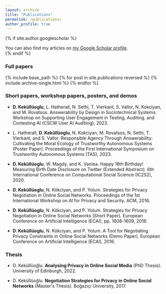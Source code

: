 ```yaml
---
layout: archive
title: "Publications"
permalink: /publications/
author_profile: true
---
```


{% if site.author.googlescholar %}
  <div class="wordwrap">You can also find my articles on <a href="{{site.author.googlescholar}}">my Google Scholar profile</a>.</div>
{% endif %}

 <h3> Full papers </h3>

{% include base_path %}
{% for post in site.publications reversed %}
  {% include archive-single.html %}
{% endfor %}

### Short papers, workshop papers, posters, and demos

* **D. Keküllüoglu**, L. Hatherall, N. Sethi, T. Vierkant, S. Vallor, N. Kokciyan, and M. Rovatsos. Answerability by Design in Sociotechnical Systems. Workshop on Supporting User Engagement in Testing, Auditing, and Contesting AI (CSCW User AI Auditing), 2023.

* L. Hatherall, **D. Keküllüoglu**, N. Kokciyan, M. Rovatsos, N. Sethi, T. Vierkant, and S. Vallor. Responsible Agency Through Answerability: Cultivating the Moral Ecology of Trustworthy Autonomous Systems (Poster Paper). Proceedings of the First International Symposium on Trustworthy Autonomous Systems (TAS), 2023.

* **D. Keküllüoglu**, W. Magdy, and K. Vaniea. Happy 18th Birthday! Measuring Birth Date Disclosure on Twitter (Extended Abstract). 6th International Conference on Computational Social Science (IC2S2), 2020.

* **D. Keküllüoglu**, N. Kökciyan, and P. Yolum. Strategies for Privacy Negotiation in Online Social Networks. Proceedings of the 1st International Workshop on AI for Privacy and Security. ACM, 2016.

* **D. Keküllüoglu**, N. Kökciyan, and P. Yolum. Strategies for Privacy Negotiation in Online Social Networks (Short Paper). European Conference on Artificial Intelligence (ECAI), pp. 1608-1609, 2016.

* **D. Keküllüoglu**, N. Kökciyan, and P. Yolum. A Tool for Negotiating Privacy Constraints in Online Social Networks (Demo Paper). European Conference on Artificial Intelligence (ECAI), 2016.

### Thesis
* D. Keküllüoğlu. **Analysing Privacy in Online Social Media** (PhD Thesis).
University of Edinburgh, 2022.

* D. Keküllüoğlu. **Negotiation Strategies for Privacy in Online Social Networks** (Master's Thesis).
Boğaziçi University, 2017.

